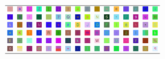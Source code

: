 <table>
<tr>
<td><img src="5F.gif"></td>
<td><img src="61.gif"></td>
<td><img src="5D.gif"></td>
<td><img src="5A.gif"></td>
<td><img src="5B.gif"></td>
<td><img src="3B.gif"></td>
<td><img src="33.gif"></td>
<td><img src="34.gif"></td>
<td><img src="42.gif"></td>
<td><img src="2D.gif"></td>
<td><img src="3E.gif"></td>
<td><img src="63.gif"></td>
<td><img src="49.gif"></td>
<td><img src="7A.gif"></td>
<td><img src="65.gif"></td>
<td><img src="69.gif"></td>
</tr>
<tr>
<td><img src="28.gif"></td>
<td><img src="24.gif"></td>
<td><img src="3A.gif"></td>
<td><img src="5E.gif"></td>
<td><img src="2F.gif"></td>
<td><img src="37.gif"></td>
<td><img src="51.gif"></td>
<td><img src="77.gif"></td>
<td><img src="36.gif"></td>
<td><img src="4E.gif"></td>
<td><img src="53.gif"></td>
<td><img src="22.gif"></td>
<td><img src="50.gif"></td>
<td><img src="39.gif"></td>
<td><img src="75.gif"></td>
<td><img src="48.gif"></td>
</tr>
<tr>
<td><img src="26.gif"></td>
<td><img src="7B.gif"></td>
<td><img src="4C.gif"></td>
<td><img src="4D.gif"></td>
<td><img src="6F.gif"></td>
<td><img src="73.gif"></td>
<td><img src="23.gif"></td>
<td><img src="44.gif"></td>
<td><img src="4A.gif"></td>
<td><img src="47.gif"></td>
<td><img src="46.gif"></td>
<td><img src="7C.gif"></td>
<td><img src="38.gif"></td>
<td><img src="68.gif"></td>
<td><img src="2A.gif"></td>
<td><img src="43.gif"></td>
</tr>
<tr>
<td><img src="3C.gif"></td>
<td><img src="4B.gif"></td>
<td><img src="3F.gif"></td>
<td><img src="66.gif"></td>
<td><img src="52.gif"></td>
<td><img src="78.gif"></td>
<td><img src="74.gif"></td>
<td><img src="76.gif"></td>
<td><img src="6D.gif"></td>
<td><img src="6E.gif"></td>
<td><img src="4F.gif"></td>
<td><img src="60.gif"></td>
<td><img src="32.gif"></td>
<td><img src="6C.gif"></td>
<td><img src="gr2.gif"></td>
<td><img src="62.gif"></td>
</tr>
<tr>
<td><img src="45.gif"></td>
<td><img src="2B.gif"></td>
<td><img src="41.gif"></td>
<td><img src="64.gif"></td>
<td><img src="7E.gif"></td>
<td><img src="2E.gif"></td>
<td><img src="54.gif"></td>
<td><img src="6B.gif"></td>
<td><img src="58.gif"></td>
<td><img src="57.gif"></td>
<td><img src="35.gif"></td>
<td><img src="55.gif"></td>
<td><img src="27.gif"></td>
<td><img src="79.gif"></td>
<td><img src="6A.gif"></td>
<td><img src="25.gif"></td>
</tr>
<tr>
<td><img src="30.gif"></td>
<td><img src="gr3.gif"></td>
<td><img src="70.gif"></td>
<td><img src="40.gif"></td>
<td><img src="29.gif"></td>
<td><img src="gr1.gif"></td>
<td><img src="3D.gif"></td>
<td><img src="72.gif"></td>
<td><img src="7D.gif"></td>
<td><img src="21.gif"></td>
<td><img src="59.gif"></td>
<td><img src="31.gif"></td>
<td><img src="67.gif"></td>
<td><img src="2C.gif"></td>
<td><img src="56.gif"></td>
<td><img src="71.gif"></td>
</tr>
</table>
